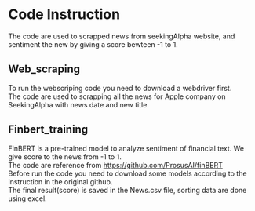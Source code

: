 
# Code Instruction
The code are used to scrapped news from seekingAlpha website, and sentiment the new by giving a score bewteen -1 to 1. 

## Web_scraping
To run the webscriping code you need to download a webdriver first.   
The code are used to scrapping all the news for Apple company on SeekingAlpha with news date and new title.  

## Finbert_training
FinBERT is a pre-trained model to analyze sentiment of financial text. We give score to the news from -1 to 1.    
The code are reference from https://github.com/ProsusAI/finBERT  
Before run the code you need to download some models according to the instruction in the original github.   
The final result(score) is saved in the News.csv file, sorting data are done using excel.   
